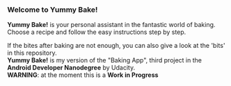 
### Welcome to Yummy Bake!

**Yummy Bake!** is your personal assistant in the fantastic world of baking. <br>
Choose a recipe and follow the easy instructions step by step. <br>

If the bites after baking are not enough, you can also give a look at the 'bits' in this repository. <br>
**Yummy Bake!** is my version of the "Baking App", third project in the **Android Developer Nanodegree** by Udacity.<br>
**WARNING**: at the moment this is a **Work in Progress**
